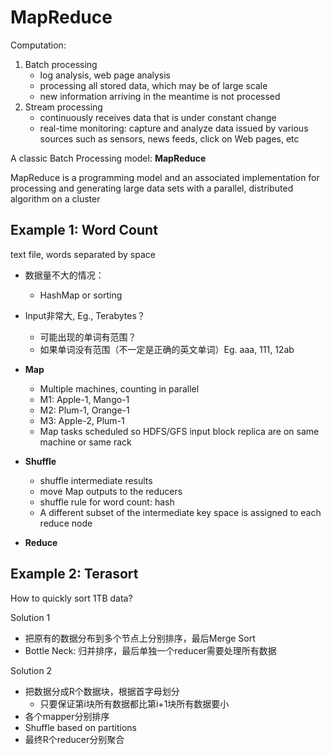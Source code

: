 <extoc></extoc>

# MapReduce

Computation:

1. Batch processing
    - log analysis, web page analysis
    - processing all stored data, which may be of large scale
    - new information arriving in the meantime is not processed
2. Stream processing
    - continuously receives data that is under constant change
    - real-time monitoring: capture and analyze data issued by various sources such as sensors, news feeds, click on Web pages, etc

A classic Batch Processing model: **MapReduce**

MapReduce is a programming model and an associated implementation for processing and generating large data sets with a parallel, distributed algorithm on a cluster

## Example 1: Word Count

text file, words separated by space

- 数据量不大的情况：
    - HashMap or sorting
- Input非常大, Eg., Terabytes？
    - 可能出现的单词有范围？
    - 如果单词没有范围（不一定是正确的英文单词）Eg. aaa, 111, 12ab

- **Map**
    - Multiple machines, counting in parallel
    - M1: Apple-1, Mango-1
    - M2: Plum-1, Orange-1
    - M3: Apple-2, Plum-1
    - Map tasks scheduled so HDFS/GFS input block replica are on same machine or same rack
- **Shuffle**
    - shuffle intermediate results
    - move Map outputs to the reducers
    - shuffle rule for word count: hash
    - A different subset of the intermediate key space is assigned to each reduce node
- **Reduce**


## Example 2: Terasort

How to quickly sort 1TB data?

Solution 1

- 把原有的数据分布到多个节点上分别排序，最后Merge Sort
- Bottle Neck: 归并排序，最后单独一个reducer需要处理所有数据

Solution 2

- 把数据分成R个数据块，根据首字母划分
    - 只要保证第i块所有数据都比第i+1块所有数据要小
- 各个mapper分别排序
- Shuffle based on partitions
- 最终R个reducer分别聚合

